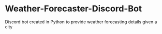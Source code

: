 # Weather-Forecaster-Discord-Bot
Discord bot created in Python to provide weather forecasting details given a city

